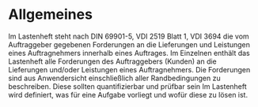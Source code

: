 # Allgemeines
Im Lastenheft steht nach DIN 69901-5, VDI 2519 Blatt 1, VDI 3694 die vom Auftraggeber  gegebenen Forderungen an die Lieferungen und Leistungen eines Auftragnehmers innerhalb eines Auftrages. 
Im Einzelnen enthält das Lastenheft alle Forderungen des Auftraggebers (Kunden) an die Lieferungen und/oder Leistungen eines Auftragnehmers. 
Die Forderungen sind aus Anwendersicht einschließlich aller Randbedingungen zu beschreiben. Diese sollten quantifizierbar und prüfbar sein Im Lastenheft wird definiert, was für eine Aufgabe vorliegt und wofür diese zu lösen ist.